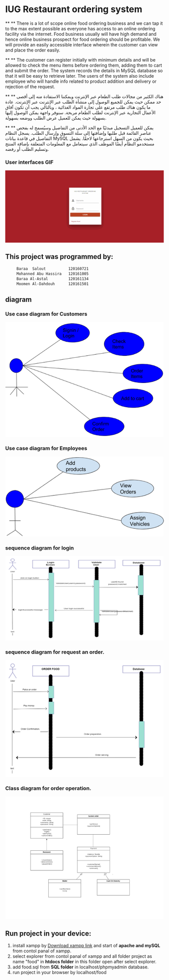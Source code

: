 # IUG Restaurant ordering system
 ** ** There is a lot of scope online food ordering business and we can tap it to the max extent possible as everyone has access to an online ordering facility via the internet. Food business usually will have high demand and hence online business prospect for food ordering should be profitable. We will provide an easily accessible interface wherein the customer can view and place the order easily. 
 
 ** ** The customer can register initially with minimum details and will be allowed to check the menu items before ordering them, adding them to cart and submit the order. The system records the details in MySQL database so that it will be easy to retrieve later. The users of the system also include employee who will handle info related to product addition and delivery or rejection of the request.
 
 
 ** **  هناك الكثير من مجالات طلب الطعام عبر الإنترنت ويمكننا الاستفادة منه إلى أقصى حد ممكن حيث يمكن للجميع الوصول إلى منشأة الطلب عبر الإنترنت عبر الإنترنت. عادة ما يكون هناك طلب مرتفع على تجارة المواد الغذائية ، وبالتالي يجب أن تكون آفاق الأعمال التجارية عبر الإنترنت لطلب الطعام مربحة. سنوفر واجهة يمكن الوصول إليها بسهولة حيث يمكن للعميل عرض الطلب ووضعه بسهولة. 

 ** **  يمكن للعميل التسجيل مبدئيًا مع الحد الأدنى من التفاصيل وسيُسمح له بفحص عناصر القائمة قبل طلبها وإضافتها إلى سلة التسوق وإرسال الطلب. يسجل النظام التفاصيل في قاعدة بيانات MySQL بحيث يكون من السهل استرجاعها لاحقًا. يشمل مستخدمو النظام أيضًا الموظف الذي سيتعامل مع المعلومات المتعلقة بإضافة المنتج وتسليم الطلب أو رفضه.


### User interfaces GIF
![interfaces](screenshot/22.gif)

## This project was programmed by:
         Baraa  Salout 			120160721
         Mohanned Abu Hassira	120161005
         Baraa Al-Astal 		120161134
         Moomen Al-Dahdouh 		120161501

## diagram 

### Use case diagram for Customers
![Customers](screenshot/diagram/1.png)
### Use case diagram for Employees
![Employees](screenshot/diagram/2.png)
### sequence diagram for login
![login](screenshot/diagram/3.png)
### sequence diagram for request an order.
![request](screenshot/diagram/4.png)
### Class diagram for order operation.
![operation](screenshot/diagram/5.png)

## Run project in your device:
1. install xampp by [Download xampp link](https://www.apachefriends.org/download.html) and start of **apache and mySQL** from contol panal of xampp.
2. select explorer from contol panal of xampp and all folder project as name "food" in **htdocs folder** in this folder open after select explorer.
3. add food.sql from **SQL folder** in localhost/phpmyadmin database.  
4. run project in your browser by localhost/food 
